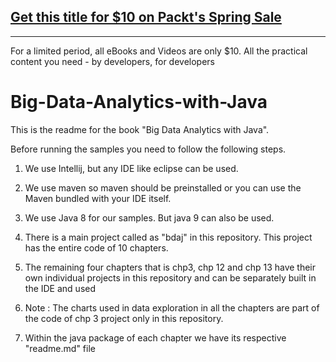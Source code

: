 ## [Get this title for $10 on Packt's Spring Sale](https://www.packt.com/B06638?utm_source=github&utm_medium=packt-github-repo&utm_campaign=spring_10_dollar_2022)
-----
For a limited period, all eBooks and Videos are only $10. All the practical content you need \- by developers, for developers

# Big-Data-Analytics-with-Java

This is the readme for the book "Big Data Analytics with Java".

Before running the samples you need to follow the following steps.

1. We use Intellij, but any IDE like eclipse can be used.

2. We use maven so maven should be preinstalled or you can use the Maven bundled with your IDE itself.

3. We use Java 8 for our samples. But java 9 can also be used.

4. There is a main project called as "bdaj" in this repository. This project has the entire code of 10 chapters.

5. The remaining four chapters that is chp3, chp 12 and chp 13 have their own individual projects in this repository and can be separately built in the IDE and used

6. Note : The charts used in data exploration in all the chapters are part of the code of chp 3 project only in this repository.

7. Within the java package of each chapter we have its respective "readme.md" file